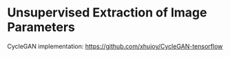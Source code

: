 # Unsupervised Extraction of Image Parameters

CycleGAN implementation: https://github.com/xhujoy/CycleGAN-tensorflow
